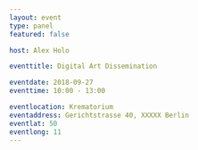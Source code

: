 ```yaml
---
layout: event
type: panel
featured: false

host: Alex Holo

eventtitle: Digital Art Dissemination

eventdate: 2018-09-27
eventtime: 10:00 - 13:00

eventlocation: Krematorium
eventaddress: Gerichtstrasse 40, XXXXX Berlin
eventlat: 50
eventlong: 11
---
```

